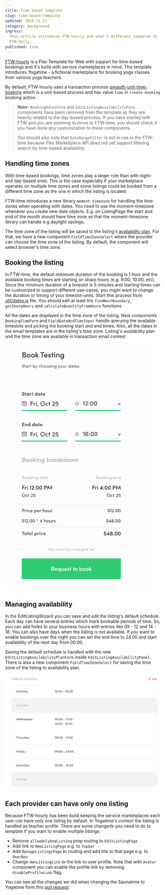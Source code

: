 ```yaml
---
title: Time-based template
slug: time-based-template
updated: 2019-11-21
category: background
ingress:
  This article introduces FTW-hourly and what's different compared to
  FTW-daily.
published: true
---
```


[FTW-hourly](https://github.com/sharetribe/ftw-hourly) is a Flex
Template for Web with support for time-based bookings and it's build
with service marketplaces in mind. This template introduces Yogatime - a
fictional marketplace for booking yoga classes from various yoga
teachers.

By default, FTW-hourly uses a transaction process
[preauth-unit-time-booking](https://github.com/sharetribe/flex-example-processes/tree/master/preauth-unit-time-booking)
which is a unit-based process and has value `time` in `create-booking`
booking action.

> **Note:** `BookingDatesForm` and `EditListingAvailabilityForm`
> components have been removed from the template as they are heavily
> related to the day-based process. If you have started with FTW and you
> are planning to move to FTW-time, you should check if you have done
> any customization to these components.
>
> You should also note that `DateRangeFilter` is not in use in the
> FTW-time because Flex Marketplace API does not yet support filtering
> search by time-based availability.

## Handling time zones

With time-based bookings, time zones play a larger role than with night-
and day-based ones. This is the case especially if your marketplace
operates on multiple time zones and some listings could be booked from a
different time zone as the one in which the listing is located.

FTW-time introduces a new library `moment-timezone` for handling the
time zones when operating with dates. You need to use the
moment-timezone whenever you create new date objects. E.g. on
ListingPage the start and end of the month should have time zone so that
the moment-timezone library can handle e.g daylight savings.

The time zone of the listing will be saved to the listing's
[availability plan](https://www.sharetribe.com/api-reference/#ownlisting-availability-plan).
For that, we have a new component `FieldTimeZoneSelect` where the
provider can choose the time zone of the listing. By default, the
component will select browser's time zone.

## Booking the listing

In FTW-time, the default minimum duration of the booking is 1 hour and
the available booking times are starting on sharp hours (e.g. 9:00,
10:00, etc). Since the minimum duration of a timeslot is 5 minutes and
starting times can be customized to support different use-cases, you
might want to change the duration or timing of your timeslot-units.
Start this process from
[util/dates.js](https://github.com/sharetribe/ftw-time/blob/master/src/util/dates.js)
file. You should edit at least the `findNextBoundary`, `getSharpHours`
and `calculateQuantityFromHours` functions.

All the dates are displayed in the time zone of the listing. New
components `BookingTimeForm` and `FieldDateAndTimeInput` handle querying
the available timeslots and picking the booking start and end times.
Also, all the dates in the email templates are in the listing's time
zone. Listing's availability plan and the time zone are available in
transaction email context

![Booking panel](bookingPanel.png 'BookingPanel')

## Managing availability

In the EditListingWizard you can save and edit the listing's default
schedule. Each day can have several entries which mark bookable periods
of time. So, you can add holes to your business hours with entries like
09 - 12 and 14 - 18. You can also have days when the listing is not
available. If you want to enable bookings over the night you can set the
end time to 24.00 and start availability of the next day from 00:00.

Saving the default schedule is handled with the new
`EditListingAvailabilityPlanForm` inside `EditListingAvailabilityPanel`.
There is also a new component `FieldTimeZoneSelect` for saving the time
zone of the listing to availability plan.

![Availability plan](availabilityPlan.png 'Availability plan')

## Each provider can have only one listing

Because FTW-hourly has been build keeping the service marketplaces each
user can have only one listing by default. In Yogatime's context the
listing is handled as teacher profile. There are some changeds you need
to do to template if you want to enable multiple listings:

- Remove `allowOnlyOneListing` prop routing to `EditListingPage`
- Add link to `NewListingPage` e.g. to `Topbar`
- Add `ManageListingsPage` to routing and add link to that page e.g. to
  `UserNav`
- Change `OwnListingLink` to the link to user profile. Note that with
  `Avatar` component you can enable the profile link by removing
  `disableProfileLink` flag.

You can see all the changes we did when changing the Saunatime to
Yogatime form this
[pull request](https://github.com/sharetribe/ftw-time/pull/56).
